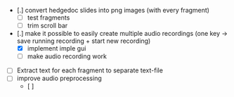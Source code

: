 - [.] convert hedgedoc slides into png images (with every fragment)
    - [ ] test fragments
    - [ ] trim scroll bar
- [.] make it possible to easily create multiple audio recordings (one key -> save running recording + start new recording)
    - [x] implement imple gui
    - [ ] make audio recording work
- [ ] Extract text for each fragment to separate text-file
- [ ] improve audio preprocessing
    - [ ]
